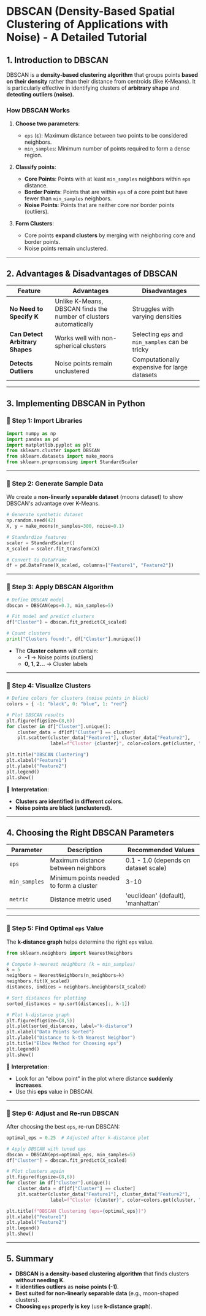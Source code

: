 # **DBSCAN (Density-Based Spatial Clustering of Applications with Noise) - A Detailed Tutorial**

## **1. Introduction to DBSCAN**
DBSCAN is a **density-based clustering algorithm** that groups points **based on their density** rather than their distance from centroids (like K-Means). It is particularly effective in identifying clusters of **arbitrary shape** and **detecting outliers (noise).**

### **How DBSCAN Works**
1. **Choose two parameters**:
   - `eps` (ε): Maximum distance between two points to be considered neighbors.
   - `min_samples`: Minimum number of points required to form a dense region.
   
2. **Classify points**:
   - **Core Points**: Points with at least `min_samples` neighbors within `eps` distance.
   - **Border Points**: Points that are within `eps` of a core point but have fewer than `min_samples` neighbors.
   - **Noise Points**: Points that are neither core nor border points (outliers).

3. **Form Clusters**:
   - Core points **expand clusters** by merging with neighboring core and border points.
   - Noise points remain unclustered.

---

## **2. Advantages & Disadvantages of DBSCAN**
| Feature | Advantages | Disadvantages |
|---------|------------|-------------|
| **No Need to Specify K** | Unlike K-Means, DBSCAN finds the number of clusters automatically | Struggles with varying densities |
| **Can Detect Arbitrary Shapes** | Works well with non-spherical clusters | Selecting `eps` and `min_samples` can be tricky |
| **Detects Outliers** | Noise points remain unclustered | Computationally expensive for large datasets |

---

## **3. Implementing DBSCAN in Python**
### **🔹 Step 1: Import Libraries**
```python
import numpy as np
import pandas as pd
import matplotlib.pyplot as plt
from sklearn.cluster import DBSCAN
from sklearn.datasets import make_moons
from sklearn.preprocessing import StandardScaler
```

---

### **🔹 Step 2: Generate Sample Data**
We create a **non-linearly separable dataset** (moons dataset) to show DBSCAN's advantage over K-Means.

```python
# Generate synthetic dataset
np.random.seed(42)
X, y = make_moons(n_samples=300, noise=0.1)

# Standardize features
scaler = StandardScaler()
X_scaled = scaler.fit_transform(X)

# Convert to DataFrame
df = pd.DataFrame(X_scaled, columns=["Feature1", "Feature2"])
```

---

### **🔹 Step 3: Apply DBSCAN Algorithm**
```python
# Define DBSCAN model
dbscan = DBSCAN(eps=0.3, min_samples=5)

# Fit model and predict clusters
df["Cluster"] = dbscan.fit_predict(X_scaled)

# Count clusters
print("Clusters found:", df["Cluster"].nunique())
```
- The **Cluster column** will contain:
  - **-1** → Noise points (outliers)
  - **0, 1, 2...** → Cluster labels

---

### **🔹 Step 4: Visualize Clusters**
```python
# Define colors for clusters (noise points in black)
colors = { -1: "black", 0: "blue", 1: "red"}

# Plot DBSCAN results
plt.figure(figsize=(8,6))
for cluster in df["Cluster"].unique():
    cluster_data = df[df["Cluster"] == cluster]
    plt.scatter(cluster_data["Feature1"], cluster_data["Feature2"], 
                label=f"Cluster {cluster}", color=colors.get(cluster, "gray"))

plt.title("DBSCAN Clustering")
plt.xlabel("Feature1")
plt.ylabel("Feature2")
plt.legend()
plt.show()
```
🔹 **Interpretation**:  
- **Clusters are identified in different colors.**  
- **Noise points are black (unclustered).**

---

## **4. Choosing the Right DBSCAN Parameters**
| Parameter | Description | Recommended Values |
|-----------|-------------|------------------|
| `eps` | Maximum distance between neighbors | 0.1 - 1.0 (depends on dataset scale) |
| `min_samples` | Minimum points needed to form a cluster | 3-10 |
| `metric` | Distance metric used | 'euclidean' (default), 'manhattan' |

---

### **🔹 Step 5: Find Optimal `eps` Value**
The **k-distance graph** helps determine the right `eps` value.
```python
from sklearn.neighbors import NearestNeighbors

# Compute k-nearest neighbors (k = min_samples)
k = 5
neighbors = NearestNeighbors(n_neighbors=k)
neighbors.fit(X_scaled)
distances, indices = neighbors.kneighbors(X_scaled)

# Sort distances for plotting
sorted_distances = np.sort(distances[:, k-1])

# Plot k-distance graph
plt.figure(figsize=(8,5))
plt.plot(sorted_distances, label="k-distance")
plt.xlabel("Data Points Sorted")
plt.ylabel("Distance to k-th Nearest Neighbor")
plt.title("Elbow Method for Choosing eps")
plt.legend()
plt.show()
```
🔹 **Interpretation**:  
- Look for an "elbow point" in the plot where distance **suddenly increases**.
- Use this **eps** value in DBSCAN.

---

### **🔹 Step 6: Adjust and Re-run DBSCAN**
After choosing the best `eps`, re-run DBSCAN:
```python
optimal_eps = 0.25  # Adjusted after k-distance plot

# Apply DBSCAN with tuned eps
dbscan = DBSCAN(eps=optimal_eps, min_samples=5)
df["Cluster"] = dbscan.fit_predict(X_scaled)

# Plot clusters again
plt.figure(figsize=(8,6))
for cluster in df["Cluster"].unique():
    cluster_data = df[df["Cluster"] == cluster]
    plt.scatter(cluster_data["Feature1"], cluster_data["Feature2"], 
                label=f"Cluster {cluster}", color=colors.get(cluster, "gray"))

plt.title(f"DBSCAN Clustering (eps={optimal_eps})")
plt.xlabel("Feature1")
plt.ylabel("Feature2")
plt.legend()
plt.show()
```

---

## **5. Summary**
- **DBSCAN is a density-based clustering algorithm** that finds clusters **without needing K**.
- It **identifies outliers** as **noise points (-1)**.
- **Best suited for non-linearly separable data** (e.g., moon-shaped clusters).
- **Choosing `eps` properly is key** (use **k-distance graph**).


